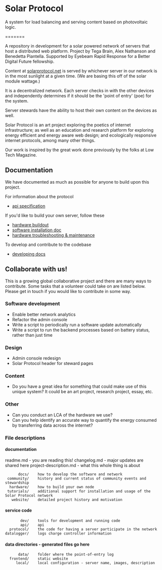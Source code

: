 # Solar Protocol

A system for load balancing and serving content based on photovoltaic logic.

=======

A repository in development for a solar powered network of servers that host a distributed web platform. Project by Tega Brain, Alex Nathanson and Benedetta Piantella. Supported by Eyebeam Rapid Response for a Better Digital Future fellowship.

Content at <a href="http://www.solarprotocol.net">solarprotocol.net</a> is served by whichever server in our network is in the most sunlight at a given time. (We are basing this off of the solar module wattage.)

It is a decentralized network. Each server checks in with the other devices and independently determines if it should be the 'point of entry' (poe) for the system.

Server stewards have the ability to host their own content on the devices as well.

Solar Protocol is an art project exploring the poetics of internet infrastructure; as well as an education and research platform for exploring energy efficient and energy aware web design; and ecologically responsive internet protocols, among many other things.

Our work is inspired by the great work done previously by the folks at Low Tech Magazine.

## Documentation

We have documented as much as possible for anyone to build upon this project.

For information about the protocol

* [api specification](docs/api.md)

If you'd like to build your own server, follow these

* [hardware buildout](https://docs.google.com/document/d/1hdcTf9xUmsjRPd3waJEkQf1Bjive8Z6RmyWv_p5n8Is/edit)
* [software installation doc](docs/installation.md)
* [hardware troubleshooting & maintenance](docs/hardware-troubleshooting-and-maintenance.md)

To develop and contribute to the codebase

* [developing docs](docs/developing.md)

<!-- ### FRONT END
* Code for an energy responsive front end is in test-site folder
* To test, set up a virtual environment and install requirements.txt
 -->

## Collaborate with us!

This is a growing global collaborative project and there are many ways to contribute. Some tasks that a volunteer could take on are listed below. Please get in touch if you would like to contribute in some way.

### Software development

* Enable better network analytics
* Refactor the admin console
* Write a script to periodically run a software update automatically
* Write a script to run the backend processes based on battery status, rather than just time

### Design

* Admin console redesign
* Solar Protocol header for steward pages

### Content

* Do you have a great idea for something that could make use of this unique system? It could be an art project, research project, essay, etc.

### Other

* Can you conduct an LCA of the hardware we use?
* Can you help identify an accurate way to quantify the energy consumed by transferring data across the internet?

### File descriptions

#### documentation

readme.md              - you are reading this!
changelog.md           - major updates are shared here
project-description.md - what this whole thing is about

          docs/    how to develop the software and network
     community/    history and current status of community events and stewardship
      hardware/    how to build your own node
     tutorials/    additional support for installation and usage of the Solar Protocol network
       website/    detailed project history and motivation

#### service code

           dev/    tools for development and running code
           api/    api
      protocol/    the code for having a server participate in the network 
    datalogger/    logs charge controller information

#### data directories - generated files go here

          data/    folder where the point-of-entry log
      frontend/    static website
         local/    local configuration - server name, images, description

